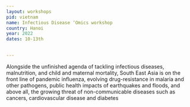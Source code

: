 ```yaml
---
layout: workshops
pid: vietnam
name: Infectious Disease ‘Omics workshop
country: Hanoi
year: 2022
dates: 10-13th

   
---
```


Alongside the unfinished agenda of tackling infectious diseases, malnutrition, and child and maternal mortality, South East Asia is on the front line of pandemic influenza, evolving drug-resistance in malaria and other pathogens, public health impacts of earthquakes and floods, and above all, the growing threat of non-communicable diseases such as cancers, cardiovascular disease and diabetes